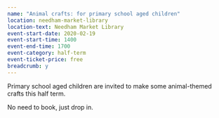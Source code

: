 ```yaml
---
name: "Animal crafts: for primary school aged children"
location: needham-market-library
location-text: Needham Market Library
event-start-date: 2020-02-19
event-start-time: 1400
event-end-time: 1700
event-category: half-term
event-ticket-price: free
breadcrumb: y
---
```


Primary school aged children are invited to make some animal-themed crafts this half term.

No need to book, just drop in.
